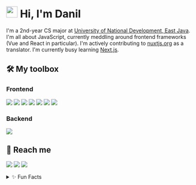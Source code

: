 # <img src="https://raw.githubusercontent.com/MartinHeinz/MartinHeinz/master/wave.gif" width="30px"> Hi, I'm Danil
I'm a 2nd-year CS major at [University of National Development, East Java](https://upnjatim.ac.id). I'm all about JavaScript, currently meddling around frontend frameworks (Vue and React in particular). I'm actively contributing to [nuxtjs.org](https://github.com/nuxt/nuxtjs.org) as a translator. I'm currently busy learning [Next.js](https://nextjs.org).

## 🛠️ My toolbox
### Frontend
![](https://img.shields.io/badge/-HTML-lightgrey?logo=html5&style=flat-square&logoColor=white&color=E34F26)
![](https://img.shields.io/badge/-CSS-lightgrey?logo=html5&style=flat-square&logoColor=white&color=1572B6&labelColor=1572B6)
![](https://img.shields.io/badge/-JavaScript-lightgrey?logo=javascript&style=flat-square&logoColor=333&color=F7DF1E)
![](https://img.shields.io/badge/-Vue-lightgrey?logo=vue.js&style=flat-square&logoColor=white&color=4FC08D)
![](https://img.shields.io/badge/-Nuxt.js-lightgrey?logo=nuxt.js&style=flat-square&logoColor=white&color=00C58E)
![](https://img.shields.io/badge/-React-lightgrey?logo=react&style=flat-square&logoColor=333&color=61DAFB)
![](https://img.shields.io/badge/-Next.js-lightgrey?logo=next.js&style=flat-square&logoColor=white&color=000000)

### Backend
![](https://img.shields.io/badge/-Node.js-lightgrey?logo=node.js&style=flat-square&logoColor=white&color=339933)

<!-- #### Languages
![](https://img.shields.io/badge/-Python-lightgrey?logo=python&style=flat-square&logoColor=white&color=3776AB)
![](https://img.shields.io/badge/-TypeScript-lightgrey?logo=typescript&style=flat-square&logoColor=white&color=007ACC) -->

## 🤙 Reach me
[![](http://img.shields.io/badge/-LinkedIn-lightgrey?logo=linkedin&style=flat-square&logoColor=white&color=0077B5)](https://linkedin.com/in/danilhendra)
[![](http://img.shields.io/badge/-Twitter-lightgrey?logo=twitter&style=flat-square&logoColor=white&color=1DA1F2)](https://twitter.com/danilhendras)
[![](http://img.shields.io/badge/-mail-lightgrey?logo=gmail&style=flat-square&logoColor=white&color=D14836)](mailto:danilhendrasr@gmail.com)

<details>
  <summary>✨ Fun Facts</summary>
  
  
  <a href="https://github.com/danilhendras/danilhendras">
    <img align="center" src="https://github-readme-stats.vercel.app/api/top-langs/?username=danilhendras&layout=compact" />
  </a>
  <a href="https://github.com/danilhendras/danilhendras">
    <img align="center" src="https://github-readme-stats.vercel.app/api?username=danilhendras&show_icons=true&hide=stars" />
  </a>
</details>

<!--
**danilhendras/danilhendras** is a ✨ _special_ ✨ repository because its `README.md` (this file) appears on your GitHub profile.

Here are some ideas to get you started:

- 🔭 I’m currently working on ...
- 🌱 I’m currently learning ...
- 👯 I’m looking to collaborate on ...
- 🤔 I’m looking for help with ...
- 💬 Ask me about ...
- 📫 How to reach me: ...
- 😄 Pronouns: ...
- ⚡ Fun fact: ...
-->
